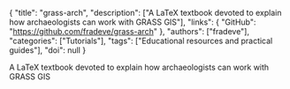 {
  "title": "grass-arch",
  "description": ["A LaTeX textbook devoted to explain how archaeologists can work with GRASS GIS"],
  "links": {
    "GitHub": "https://github.com/fradeve/grass-arch"
  },
  "authors": ["fradeve"],
  "categories": ["Tutorials"],
  "tags": ["Educational resources and practical guides"],
  "doi": null
}

<!-- Generated by csv2md.R – do not edit by hand -->

A LaTeX textbook devoted to explain how archaeologists can work with GRASS GIS